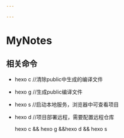 ```yaml
---

---
```

# MyNotes

## 相关命令

- hexo c  //清除public中生成的编译文件
- hexo g  //生成public编译文件
- hexo s  //启动本地服务，浏览器中可查看项目
- hexo d  //项目部署远程，需要配置远程仓库

  hexo c && hexo g &&hexo d && hexo s
